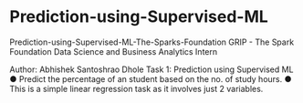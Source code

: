 # Prediction-using-Supervised-ML
Prediction-using-Supervised-ML-The-Sparks-Foundation
GRIP - The Spark Foundation
Data Science and Business Analytics Intern

Author: Abhishek Santoshrao Dhole
Task 1: Prediction using Supervised ML
  ● Predict the percentage of an student based on the no. of study hours. 
  ● This is a simple linear regression task as it involves just 2 variables.
